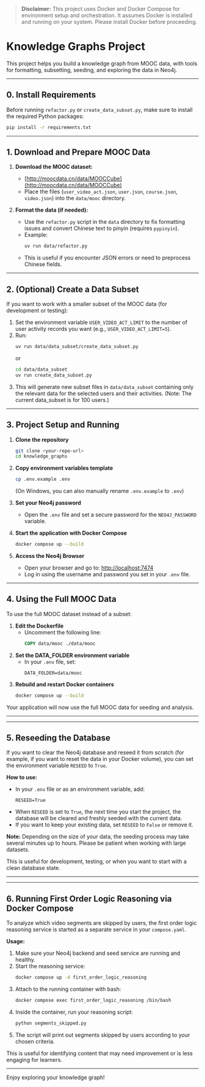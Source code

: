 

> **Disclaimer:** This project uses Docker and Docker Compose for environment setup and orchestration. It assumes Docker is installed and running on your system. Please install Docker before proceeding.

# Knowledge Graphs Project

This project helps you build a knowledge graph from MOOC data, with tools for formatting, subsetting, seeding, and exploring the data in Neo4j.

---


## 0. Install Requirements

Before running `refactor.py` or `create_data_subset.py`, make sure to install the required Python packages:

```sh
pip install -r requirements.txt
```

---

## 1. Download and Prepare MOOC Data

1. **Download the MOOC dataset:**
   - [http://moocdata.cn/data/MOOCCube](http://moocdata.cn/data/MOOCCube)
   - Place the files (`user_video_act.json`, `user.json`, `course.json`, `video.json`) into the `data/mooc` directory.

2. **Format the data (if needed):**
   - Use the `refactor.py` script in the `data` directory to fix formatting issues and convert Chinese text to pinyin (requires `pypinyin`).
   - Example:
     ```sh
     uv run data/refactor.py
     ```
   - This is useful if you encounter JSON errors or need to preprocess Chinese fields.

---

## 2. (Optional) Create a Data Subset

If you want to work with a smaller subset of the MOOC data (for development or testing):

1. Set the environment variable `USER_VIDEO_ACT_LIMIT` to the number of user activity records you want (e.g., `USER_VIDEO_ACT_LIMIT=5`).
2. Run:
   ```sh
   uv run data/data_subset/create_data_subset.py
   ```
   or
   ```sh
   cd data/data_subset
   uv run create_data_subset.py
   ```
3. This will generate new subset files in `data/data_subset` containing only the relevant data for the selected users and their activities. (Note: The current data_subset is for 100 users.)


---

## 3. Project Setup and Running

1. **Clone the repository**
   ```sh
   git clone <your-repo-url>
   cd knowledge_graphs
   ```

2. **Copy environment variables template**
   ```sh
   cp .env.example .env
   ```
   (On Windows, you can also manually rename `.env.example` to `.env`)

3. **Set your Neo4j password**
   - Open the `.env` file and set a secure password for the `NEO4J_PASSWORD` variable.

4. **Start the application with Docker Compose**
   ```sh
   docker compose up --build
   ```

5. **Access the Neo4j Browser**
   - Open your browser and go to: [http://localhost:7474](http://localhost:7474)
   - Log in using the username and password you set in your `.env` file.

---

## 4. Using the Full MOOC Data

To use the full MOOC dataset instead of a subset:

1. **Edit the Dockerfile**
   - Uncomment the following line:
     ```dockerfile
     COPY data/mooc ./data/mooc
     ```
2. **Set the DATA_FOLDER environment variable**
   - In your `.env` file, set:
     ```env
     DATA_FOLDER=data/mooc
     ```
3. **Rebuild and restart Docker containers**
   ```sh
   docker compose up --build
   ```

Your application will now use the full MOOC data for seeding and analysis.

---


---

## 5. Reseeding the Database

If you want to clear the Neo4j database and reseed it from scratch (for example, if you want to reset the data in your Docker volume), you can set the environment variable `RESEED` to `True`.

**How to use:**

- In your `.env` file or as an environment variable, add:
   ```env
   RESEED=True
   ```
- When `RESEED` is set to `True`, the next time you start the project, the database will be cleared and freshly seeded with the current data.
- If you want to keep your existing data, set `RESEED` to `False` or remove it.


**Note:** Depending on the size of your data, the seeding process may take several minutes up to hours. Please be patient when working with large datasets.

This is useful for development, testing, or when you want to start with a clean database state.

---


---

## 6. Running First Order Logic Reasoning via Docker Compose

To analyze which video segments are skipped by users, the first order logic reasoning service is started as a separate service in your `compose.yaml`.

**Usage:**

1. Make sure your Neo4j backend and seed service are running and healthy.
2. Start the reasoning service:
   ```sh
   docker compose up -d first_order_logic_reasoning
   ```
3. Attach to the running container with bash:
   ```sh
   docker compose exec first_order_logic_reasoning /bin/bash
   ```
4. Inside the container, run your reasoning script:
   ```sh
   python segments_skipped.py
   ```
5. The script will print out segments skipped by users according to your chosen criteria.

This is useful for identifying content that may need improvement or is less engaging for learners.

---

Enjoy exploring your knowledge graph!
